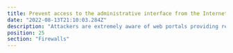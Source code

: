 ```yaml
---
title: Prevent access to the administrative interface from the Internet, unless there is a clear and documented business need.
date: "2022-08-13T21:10:03.284Z"
description: "Attackers are extremely aware of web portals providing remote admin access to your systems. This can be done by accessing your router and most of the time is just as simple as unticking a box allowing remote web admin access."
position: 25
section: "Firewalls"
---
```

